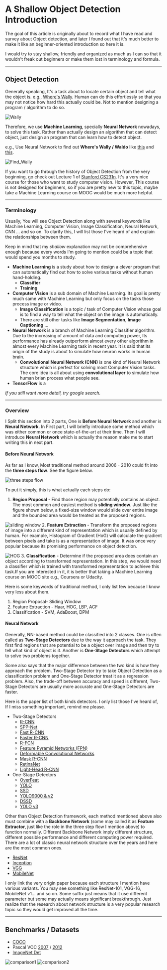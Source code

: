 # A Shallow Object Detection Introduction

The goal of this article is originally about to record what I have read and survey about Object detection, and later I found out that it's much better to make it like an beginner-oriented introduction so here it is.

I would try to stay shallow, friendly and organized as much as I can so that it wouldn't freak out beginners or make them lost in terminology and formula.

*****

## Object Detection

Generally speaking, It's a task about to locate certain object and tell what the object is. e.g., [Where's Wally](https://en.wikipedia.org/wiki/Where%27s_Wally%3F). Human can do this effortlessly so that you may not notice how hard this actually could be. Not to mention designing a program / algorithm to do so.

![Wally](./wally_detected.jpg)

Therefore, we use **Machine Learning**, specially **Neural Network** nowadays, to solve this task. Rather than actually design an algorithm that can detect object, just design an  program that can learn how to detect object.

e.g., Use Neural Network to find out **Where's Wally / Waldo** like [this](https://towardsdatascience.com/how-to-find-wally-neural-network-eddbb20b0b90) and [this](https://github.com/alseambusher/deepwaldo).

![Find_Wally](./find_wally.gif)

If you want to go through the history of Object Detection from the very beginning, go check out Lecture 1 of [Stanford CS231n](http://cs231n.stanford.edu/). It's a very nice course for those who want to study computer vision. However, This course is not designed for beginners, so if you are pretty new to this topic, maybe take a Machine Learning course on MOOC would be much more helpful.

*****

### Terminology

Usually, You will see Object Detection along with several keywords like Machine Learning, Computer Vision, Image Classification, Neural Network, CNN ... and so on. To clarify this, I will list those I've heard of and explain the relationships between them.

Keep in mind that my *shallow* explanation may not be comprehensive enough because every words I'm going to mention could be a topic that would spend you months to study.

- **Machine Learning** is a study about how to design a clever program that can automatically find out how to solve various tasks without human hand-holding.
  - **Classifier**
  - **Training**
- **Computer Vision** is a sub domain of Machine Learning. Its goal is pretty much same with Machine Learning but only focus on the tasks those process image or video.
  - **Image Classification** is a topic / task of Computer Vision whose goal is to find a way to tell what the object on the image is automatically.
  - There are still other tasks like **Image Segmentation**, **Image Captioning** ...
- **Neural Network** is a branch of Machine Learning Classifier algorithm. Due to the increasing of amount of data and computing power, Its performance has already outperform almost every other algorithm in almost every Machine Learning task in recent year. It is said that its origin of the study is about to simulate how neuron works in human brain.
  - **Convolutional Neural Network (CNN)** is one kind of Neural Network structure which is perfect for solving most Computer Vision tasks. The core idea is all about using **convolutional layer** to simulate how human brian process what people see.
- **TensorFlow** is a 

*If you still want more detail, try google search.*

*****

### Overview

I Split this section into 2 parts, One is **Before Neural Network** and another is **Neural Network**. In First part, I will briefly introduce some method which was either common or once state-of-the-art at their time. Then I will introduce **Neural Network** which is actually the reason make me to start writing this in next part.

#### Before Neural Network

As far as I know, Most traditional method around 2006 - 2010 could fit into the **three steps flow**. See the figure below.

![three steps flow](./3_steps.png)

To put it simply, this is what actually each steps do:

1. **Region Proposal** - Find those region may potentially contains an object. The most common and easiest method is **sliding window**. Just like the figure shown below, a fixed-size window would slide over entire image and the bounded area would be treated as the proposed regions.

![sliding window](./sliding_window_example.gif)
2. **Feature Extraction** - Transform the proposed regions of image into a different kind of representation which is usually defined by human. For example, Histogram of Gradient (HoG) will calculate the gradient between pixels and take is as a representation of image. It was once very popular because its promising performance on object detection.

![HOG](hog.png)
3. **Classification** - Determine if the proposed area does contain an object according to transformed representation. In this step, we would need a classifier which is trained with transformed representation to achieve this task.If you are interested in it, it is better that taking a Machine Learning course on MOOC site e.g., Coursera or Udacity.

Here is some keywords of traditional method, I only list few because I know very less about them.

1. Region Proposal- Sliding Window
2. Feature Extraction - Haar, HOG, LBP, ACF
3. Classification - SVM, AdaBoost, DPM

#### Neural Network

Generally, NN-based method could be  classified into 2 classes. One is often called as **Two-Stage Detectors** due to the way it approach the task. They first find regions that are potential to be a object over image and then try to tell what kind of object is it. Another is **One-Stage Detectors** which attempt to solve two problems together.

Some also says that the major difference between the two kind is how they approach the problem. Two-Stage Detector try to take Object Detection as a classification problem and One-Stage Detector treat it as a regression problem. Also, the trade-off between accuracy and speed is different, Two-Stage Detectors are usually more accurate and One-Stage Detectors are faster.

Here is the paper list of both kinds detectors. I only list those I've heard of, If I miss something important, remind me please.

- Two-Stage Detectors
  - [R-CNN](https://arxiv.org/abs/1311.2524)
  - [SPP-Net](https://arxiv.org/abs/1406.4729)
  - [Fast R-CNN](https://arxiv.org/abs/1504.08083)
  - [Faster R-CNN](https://arxiv.org/abs/1506.01497)
  - [R-FCN](https://arxiv.org/abs/1605.06409)
  - [Feature Pyramid Networks (FPN)](https://arxiv.org/abs/1612.03144)
  - [Deformable Convolutional Networks](https://arxiv.org/abs/1703.06211)
  - [Mask R-CNN](https://arxiv.org/abs/1703.06870)
  - [RetinaNet](https://arxiv.org/abs/1708.02002)
  - [Light-Head R-CNN](https://arxiv.org/abs/1711.07264)
- One-Stage Detectors
  - [OverFeat](https://arxiv.org/abs/1312.6229)
  - [YOLO](https://arxiv.org/abs/1506.02640)
  - [SSD](https://arxiv.org/abs/1512.02325)
  - [YOLO9000 & v2](https://arxiv.org/abs/1612.08242)
  - [DSSD](https://arxiv.org/abs/1701.06659)
  - [YOLO v3](https://arxiv.org/abs/1804.02767)

Other than Object Detection framework, each method mentioned above also must combine with a **Backbone Network** (some may called it as **Feature Extractor**, just like the role in the three step flow I mention above) to function normally. Different Backbone Network imply different structure, different possible performance and different computing power required. There are a lot of classic neural network structure over the years and here are the most common ones.

- [ResNet](https://arxiv.org/abs/1512.03385)
- [Inception](https://arxiv.org/abs/1409.4842)
- [VGG](https://arxiv.org/abs/1409.1556)
- [MobileNet](https://arxiv.org/abs/1704.04861)

I only link the very origin paper because each structure I mention have various variants. You may see something like ResNet-101, VGG-16, MobileNet v1... and so on. Some suffix just means that it use different parameter but some may actually means significant breakthrough. Just realize that the research about network structure is a very popular research topic so they would get improved all the time.

*****

## Benchmarks / Datasets

- [COCO](http://cocodataset.org)
- Pascal VOC [2007](http://host.robots.ox.ac.uk/pascal/VOC/voc2007/) / [2012](http://host.robots.ox.ac.uk/pascal/VOC/voc2012/)
  <!--- aeroplane, bicycle, bird, boat, bottle, bus, car, chair, cow, diningtable, dog, horse, motorbike, person, pottedplant, sheep, sofa, train, tvmonitor-->
- [ImageNet Det](http://www.image-net.org/challenges/LSVRC/)

![comparison1](./dataset_comparison_1.jpg)
![comparison2](./dataset_comparison_2.jpg)